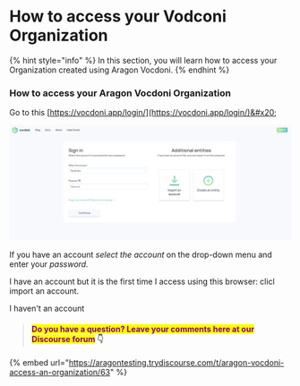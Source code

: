 # How to access your Vodconi Organization

{% hint style="info" %}
In this section, you will learn how to access your Organization created using Aragon Vocdoni.
{% endhint %}

### How to access your Aragon Vocdoni Organization

Go to this [https://vocdoni.app/login/](https://vocdoni.app/login/)&#x20;

![](<../../../.gitbook/assets/Schermata 2022-03-08 alle 08.55.50.png>)

If you have an account _select the account_ on the drop-down menu and enter your _password._

I have an account but it is the first time I access using this browser: clicl import an account.

I haven't an account&#x20;



> #### <mark style="color:purple;">Do you have a question? Leave your comments here at our Discourse forum</mark> 👇

{% embed url="https://aragontesting.trydiscourse.com/t/aragon-vocdoni-access-an-organization/63" %}
